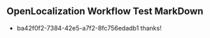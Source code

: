 ## OpenLocalization Workflow Test MarkDown
* ba42f0f2-7384-42e5-a7f2-8fc756edadb1 thanks!

<!--HONumber=Jul16_HO5-->


